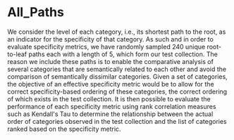 # All_Paths
We consider the level of each category, i.e., its shortest path to the root, as an indicator for the specificity of that category. As such and in order to evaluate specificity metrics, we have randomly sampled 240 unique root-to-leaf paths each with a length of 5, which form our test collection. The reason we include these paths is to enable the comparative analysis of several categories that are semantically related to each other and avoid the comparison of semantically dissimilar categories. Given a set of categories, the objective of an effective specificity metric would be to allow for the correct specificity-based ordering of these categories, the correct ordering of which exists in the test collection. It is then possible to evaluate the performance of each specificity metric using rank correlation measures such as  Kendall's Tau to determine the relationship between the actual order of categories observed in the test collection and the list of categories ranked based on the specificity metric. 
